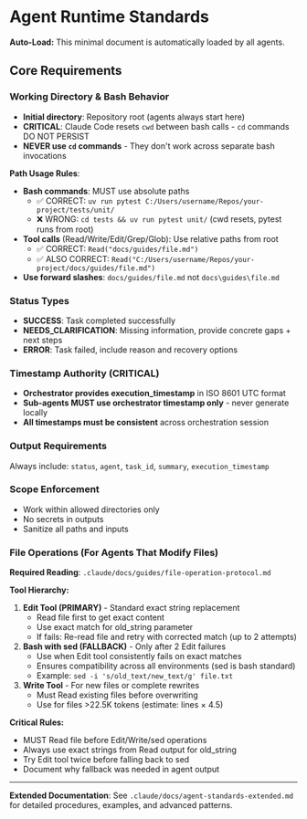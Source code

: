 # Agent Runtime Standards

**Auto-Load:** This minimal document is automatically loaded by all agents.

## Core Requirements

### Working Directory & Bash Behavior
- **Initial directory**: Repository root (agents always start here)
- **CRITICAL**: Claude Code resets `cwd` between bash calls - `cd` commands DO NOT PERSIST
- **NEVER use `cd` commands** - They don't work across separate bash invocations

**Path Usage Rules**:
- **Bash commands**: MUST use absolute paths
  * ✅ CORRECT: `uv run pytest C:/Users/username/Repos/your-project/tests/unit/`
  * ❌ WRONG: `cd tests && uv run pytest unit/` (cwd resets, pytest runs from root)
- **Tool calls** (Read/Write/Edit/Grep/Glob): Use relative paths from root
  * ✅ CORRECT: `Read("docs/guides/file.md")`
  * ✅ ALSO CORRECT: `Read("C:/Users/username/Repos/your-project/docs/guides/file.md")`
- **Use forward slashes**: `docs/guides/file.md` not `docs\guides\file.md`

### Status Types
- **SUCCESS**: Task completed successfully
- **NEEDS_CLARIFICATION**: Missing information, provide concrete gaps + next steps
- **ERROR**: Task failed, include reason and recovery options

### Timestamp Authority (CRITICAL)
- **Orchestrator provides execution_timestamp** in ISO 8601 UTC format
- **Sub-agents MUST use orchestrator timestamp only** - never generate locally
- **All timestamps must be consistent** across orchestration session

### Output Requirements
Always include: `status`, `agent`, `task_id`, `summary`, `execution_timestamp`

### Scope Enforcement
- Work within allowed directories only
- No secrets in outputs
- Sanitize all paths and inputs

### File Operations (For Agents That Modify Files)
**Required Reading**: `.claude/docs/guides/file-operation-protocol.md`

**Tool Hierarchy:**
1. **Edit Tool (PRIMARY)** - Standard exact string replacement
   - Read file first to get exact content
   - Use exact match for old_string parameter
   - If fails: Re-read file and retry with corrected match (up to 2 attempts)
2. **Bash with sed (FALLBACK)** - Only after 2 Edit failures
   - Use when Edit tool consistently fails on exact matches
   - Ensures compatibility across all environments (sed is bash standard)
   - Example: `sed -i 's/old_text/new_text/g' file.txt`
3. **Write Tool** - For new files or complete rewrites
   - Must Read existing files before overwriting
   - Use for files >22.5K tokens (estimate: lines × 4.5)

**Critical Rules:**
- MUST Read file before Edit/Write/sed operations
- Always use exact strings from Read output for old_string
- Try Edit tool twice before falling back to sed
- Document why fallback was needed in agent output

---

**Extended Documentation**: See `.claude/docs/agent-standards-extended.md` for detailed procedures, examples, and advanced patterns.